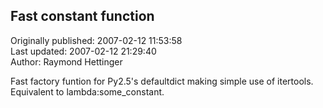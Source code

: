 ## Fast constant function  
Originally published: 2007-02-12 11:53:58  
Last updated: 2007-02-12 21:29:40  
Author: Raymond Hettinger  
  
Fast factory funtion for Py2.5's defaultdict making simple use of itertools.  Equivalent to lambda:some_constant.